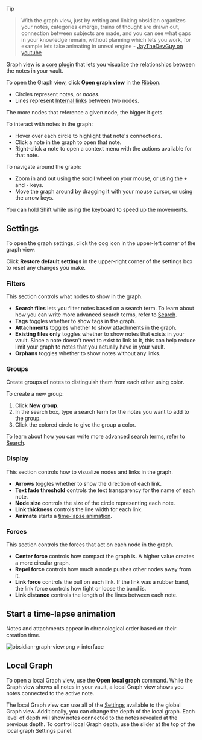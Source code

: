 >[!tip] 
>>With the graph view, just by writing and linking obsidian organizes your notes, categories emerge, trains of thought are drawn out, connection between subjects are made, and you can see what gaps in your knowledge remain, without planning which lets you work, for example lets take animating in unreal engine - [JayTheDevGuy on youtube](https://www.youtube.com/watch?v=DRBXGOr6faU)

Graph view is a [core plugin](https://help.obsidian.md/plugins) that lets you visualize the relationships between the notes in your vault.

To open the Graph view, click **Open graph view** in the [Ribbon](https://help.obsidian.md/ribbon).

- Circles represent notes, or _nodes_.
- Lines represent [Internal links](https://help.obsidian.md/links) between two nodes.

The more nodes that reference a given node, the bigger it gets.

To interact with notes in the graph:

- Hover over each circle to highlight that note's connections.
- Click a note in the graph to open that note.
- Right-click a note to open a context menu with the actions available for that note.

To navigate around the graph:

- Zoom in and out using the scroll wheel on your mouse, or using the `+` and `-` keys.
- Move the graph around by dragging it with your mouse cursor, or using the arrow keys.

You can hold Shift while using the keyboard to speed up the movements.

## Settings

To open the graph settings, click the cog icon in the upper-left corner of the graph view.

Click **Restore default settings** in the upper-right corner of the settings box to reset any changes you make.

### Filters

This section controls what nodes to show in the graph.

- **Search files** lets you filter notes based on a search term. To learn about how you can write more advanced search terms, refer to [Search](https://help.obsidian.md/plugins/search).
- **Tags** toggles whether to show tags in the graph.
- **Attachments** toggles whether to show attachments in the graph.
- **Existing files only** toggles whether to show notes that exists in your vault. Since a note doesn't need to exist to link to it, this can help reduce limit your graph to notes that you actually have in your vault.
- **Orphans** toggles whether to show notes without any links.

### Groups

Create groups of notes to distinguish them from each other using color.

To create a new group:

1. Click **New group**.
2. In the search box, type a search term for the notes you want to add to the group.
3. Click the colored circle to give the group a color.

To learn about how you can write more advanced search terms, refer to [Search](https://help.obsidian.md/plugins/search).

### Display

This section controls how to visualize nodes and links in the graph.

- **Arrows** toggles whether to show the direction of each link.
- **Text fade threshold** controls the text transparency for the name of each note.
- **Node size** controls the size of the circle representing each note.
- **Link thickness** controls the line width for each link.
- **Animate** starts a [time-lapse animation](https://help.obsidian.md/plugins/graph#Start%20a%20time-lapse%20animation).

### Forces

This section controls the forces that act on each node in the graph.

- **Center force** controls how compact the graph is. A higher value creates a more circular graph.
- **Repel force** controls how much a node pushes other nodes away from it.
- **Link force** controls the pull on each link. If the link was a rubber band, the link force controls how tight or loose the band is.
- **Link distance** controls the length of the lines between each note.

## Start a time-lapse animation

Notes and attachments appear in chronological order based on their creation time.

![obsidian-graph-view.png > interface](https://publish-01.obsidian.md/access/f786db9fac45774fa4f0d8112e232d67/Attachments/obsidian-graph-view.png)

## Local Graph

To open a local Graph view, use the **Open local graph** command. While the Graph view shows all notes in your vault, a local Graph view shows you notes connected to the active note.

The local Graph view can use all of the [Settings](https://help.obsidian.md/plugins/graph#Settings) available to the global Graph view. Additionally, you can change the depth of the local graph. Each level of depth will show notes connected to the notes revealed at the previous depth. To control local Graph depth, use the slider at the top of the local graph Settings panel.